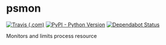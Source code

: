 # psmon

[![Travis (.com)](https://img.shields.io/travis/com/rkkautsar/psmon.svg)](https://travis-ci.com/rkkautsar/psmon)
[![PyPI - Python Version](https://img.shields.io/pypi/pyversions/psmon.svg)](https://pypi.org/project/psmon)
[![Dependabot Status](https://api.dependabot.com/badges/status?host=github&repo=rkkautsar/psmon)](https://dependabot.com)

Monitors and limits process resource
